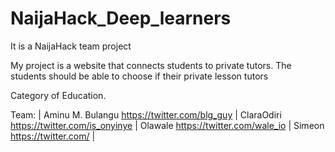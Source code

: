 # NaijaHack_Deep_learners
It is a NaijaHack team project 

My project is a website that connects students to private tutors. The students should be able to choose if their private lesson tutors

Category of Education.

Team: | Aminu M. Bulangu https://twitter.com/blg_guy |
ClaraOdiri https://twitter.com/is_onyinye |
Olawale https://twitter.com/wale_io |
Simeon https://twitter.com/ |
